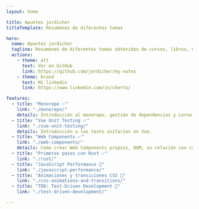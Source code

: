 ```yaml
---
layout: home

title: Apuntes jordicher
titleTemplate: Resumenes de diferentes temas

hero:
  name: Apuntes jordicher
  tagline: Resumenes de diferentes temas obtenidos de cursos, libros, documentación...
  actions:
    - theme: alt
      text: Ver en GitHub
      link: https://github.com/jordicher/my-notes
    - theme: brand
      text: Mi linkedin
      link: https://www.linkedin.com/in/cherto/

features:
  - title: "Monorepo ✅"
    link: "./monorepo/"
    details: Introducción al monorepo, gestión de dependencias y Lerna.
  - title: "Vue Unit Testing ✅"
    link: "./vue-unit-testing/"
    details: Introducción a los tests unitarios en Vue.
  - title: "Web Components ✅"
    link: "./web-components/"
    details: Como crear Web Components propios, DOM, su relación con css y js y múltiples ejemplos.
  - title: "Primeros pasos con Rust ✅"
    link: "./rust/"
  - title: "JavaScript Performance 🚧"
    link: "./javascript-performance/"
  - title: "Animaciones y transiciones CSS 🚧"
    link: "./css-animations-and-transitions/"
  - title: "TDD: Test-Driven Development 🚧"
    link: "./test-driven-development/"

---
```

